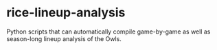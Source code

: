 # rice-lineup-analysis

Python scripts that can automatically compile game-by-game as well as season-long lineup analysis of the Owls.